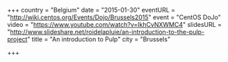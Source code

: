+++
country = "Belgium"
date = "2015-01-30"
eventURL = "http://wiki.centos.org/Events/Dojo/Brussels2015"
event = "CentOS DoJo"
video = "https://www.youtube.com/watch?v=IkhCvNXWMC4"
slidesURL = "http://www.slideshare.net/roidelapluie/an-introduction-to-the-pulp-project"
title = "An introduction to Pulp"
city = "Brussels"

+++

